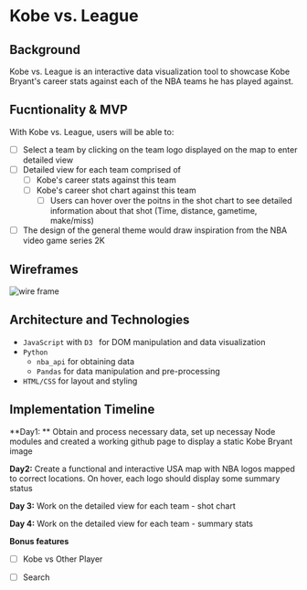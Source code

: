 # Kobe vs. League

## Background

Kobe vs. League is an interactive data visualization tool to showcase Kobe Bryant's career stats against each of the NBA teams he has played against.

## Fucntionality & MVP

With Kobe vs. League, users will be able to:

- [ ] Select a team by clicking on the team logo displayed on the map to enter detailed view
- [ ] Detailed view for each team comprised of
  - [ ] Kobe's career stats against this team
  - [ ] Kobe's career shot chart against this team 
    - [ ] Users can hover over the poitns in the shot chart to see detailed information about that shot (Time, distance, gametime, make/miss)
- [ ] The design of the general theme would draw inspiration from the NBA video game series 2K

## Wireframes

![wire frame](/home/roger/repos/kobe-vs-team/img/KobevsLeague.svg)

## Architecture and Technologies

- `JavaScript` with `D3 ` for DOM manipulation and data visualization
- `Python` 
  - `nba_api` for obtaining data
  - `Pandas` for data manipulation and pre-processing
- `HTML/CSS` for layout and styling

## Implementation Timeline

**Day1: ** Obtain and process necessary data, set up necessay Node modules and created a working github page to display a static Kobe Bryant image

**Day2:**  Create a functional and interactive USA map with NBA logos mapped to correct locations. On hover, each logo should display some summary status

**Day 3:** Work on the detailed view for each team - shot chart 

**Day 4:**  Work on the detailed view for each team - summary stats



**Bonus features**

- [ ] Kobe vs Other Player
- [ ] Search

